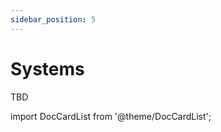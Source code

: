 ```yaml
---
sidebar_position: 5
---
```


# Systems

TBD

import DocCardList from '@theme/DocCardList';

<DocCardList />
